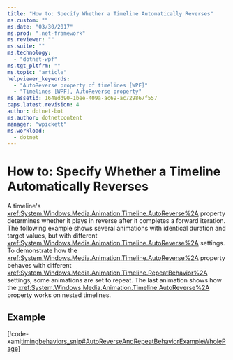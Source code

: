 ```yaml
---
title: "How to: Specify Whether a Timeline Automatically Reverses"
ms.custom: ""
ms.date: "03/30/2017"
ms.prod: ".net-framework"
ms.reviewer: ""
ms.suite: ""
ms.technology: 
  - "dotnet-wpf"
ms.tgt_pltfrm: ""
ms.topic: "article"
helpviewer_keywords: 
  - "AutoReverse property of timelines [WPF]"
  - "Timelines [WPF], AutoReverse property"
ms.assetid: 1648dd90-1bee-409a-ac69-ac729867f557
caps.latest.revision: 4
author: dotnet-bot
ms.author: dotnetcontent
manager: "wpickett"
ms.workload: 
  - dotnet
---
```

# How to: Specify Whether a Timeline Automatically Reverses
A timeline's <xref:System.Windows.Media.Animation.Timeline.AutoReverse%2A> property determines whether it plays in reverse after it completes a forward iteration. The following example shows several animations with identical duration and target values, but with different <xref:System.Windows.Media.Animation.Timeline.AutoReverse%2A> settings. To demonstrate how the <xref:System.Windows.Media.Animation.Timeline.AutoReverse%2A> property behaves with different <xref:System.Windows.Media.Animation.Timeline.RepeatBehavior%2A> settings, some animations are set to repeat. The last animation shows how the <xref:System.Windows.Media.Animation.Timeline.AutoReverse%2A> property works on nested timelines.  
  
## Example  
 [!code-xaml[timingbehaviors_snip#AutoReverseAndRepeatBehaviorExampleWholePage](../../../../samples/snippets/csharp/VS_Snippets_Wpf/timingbehaviors_snip/CSharp/AutoReverseExample.xaml#autoreverseandrepeatbehaviorexamplewholepage)]
